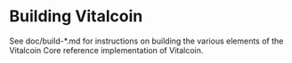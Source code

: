 Building Vitalcoin
================

See doc/build-*.md for instructions on building the various
elements of the Vitalcoin Core reference implementation of Vitalcoin.
